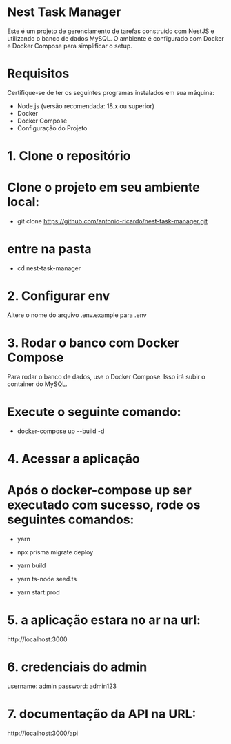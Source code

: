 # Nest Task Manager
Este é um projeto de gerenciamento de tarefas construído com NestJS e utilizando o banco de dados MySQL. O ambiente é configurado com Docker e Docker Compose para simplificar o setup.

# Requisitos
Certifique-se de ter os seguintes programas instalados em sua máquina:

- Node.js (versão recomendada: 18.x ou superior)
- Docker
- Docker Compose
- Configuração do Projeto

# 1. Clone o repositório
# Clone o projeto em seu ambiente local:

- git clone https://github.com/antonio-ricardo/nest-task-manager.git

# entre na pasta

- cd nest-task-manager

# 2. Configurar env
Altere o nome do arquivo .env.example para .env

# 3. Rodar o banco com Docker Compose
Para rodar o banco de dados, use o Docker Compose. Isso irá subir o container do MySQL.

# Execute o seguinte comando:

- docker-compose up --build -d

# 4. Acessar a aplicação
# Após o docker-compose up ser executado com sucesso, rode os seguintes comandos:

- yarn

- npx prisma migrate deploy

- yarn build

- yarn ts-node seed.ts

- yarn start:prod

# 5. a aplicação estara no ar na url:

http://localhost:3000

# 6. credenciais do admin

username: admin
password: admin123

# 7. documentação da API na URL:

http://localhost:3000/api